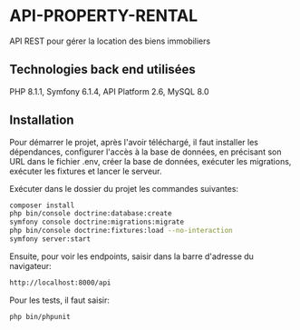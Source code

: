 # API-PROPERTY-RENTAL

API REST pour gérer la location des biens immobiliers

## Technologies back end utilisées

PHP 8.1.1, Symfony 6.1.4, API Platform 2.6, MySQL 8.0

## Installation

Pour démarrer le projet, après l'avoir téléchargé, il faut installer les dépendances, configurer l'accès à la base de données, en précisant son URL dans le fichier .env, créer la base de données, exécuter les migrations, exécuter les fixtures et lancer le serveur.

Exécuter dans le dossier du projet les commandes suivantes:

```bash
composer install
php bin/console doctrine:database:create
symfony console doctrine:migrations:migrate
php bin/console doctrine:fixtures:load --no-interaction
symfony server:start
```

Ensuite, pour voir les endpoints, saisir dans la barre d'adresse du navigateur:

```bash
http://localhost:8000/api
```

Pour les tests, il faut saisir: 

```bash
php bin/phpunit
```

